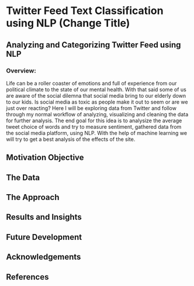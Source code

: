 # Twitter Feed Text Classification using NLP (Change Title)

## Analyzing and Categorizing Twitter Feed using NLP

### Overview: 

Life can be a roller coaster of emotions and full of experience from our political climate to the state of our mental health. With that said some of us are aware of the social dilemna that social media bring to our elderly down to our kids. Is social media as toxic as people make it out to seem or are we just over reacting? Here I will be exploring data from Twitter and follow through my normal workflow of analyzing, visualizing and cleaning the data for further analysis. The end goal for this idea is to analysize the average tweet choice of words and try to measure sentiment, gathered data from the social media platform, using NLP. With the help of machine learning we will try to get a best analysis of the effects of the site.
  

## Motivation Objective 

## The Data

## The Approach

## Results and Insights

## Future Development 

## Acknowledgements

## References
